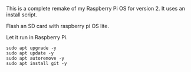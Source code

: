 This is a complete remake of my Raspberry Pi OS for version 2. It uses an install script.

Flash an SD card with raspberry pi OS lite.

Let it run in Raspberry Pi.

```
sudo apt upgrade -y
sudo apt update -y
sudo apt autoremove -y
sudo apt install git -y
```